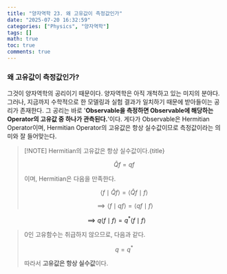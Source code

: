 ```yaml
---
title: "양자역학 23. 왜 고유값이 측정값인가"
date: "2025-07-20 16:32:59"
categories: ["Physics", "양자역학"]
tags: []
math: true
toc: true
comments: true
---
```


### 왜 고유값이 측정값인가?
그것이 양자역학의 공리이기 때문이다. 양자역학은 아직 개척하고 있는 미지의 분야다. 그러나, 지금까지 수학적으로 한 모델링과 실험 결과가 일치하기 때문에 받아들이는 공리가 존재한다. 그 공리는 바로 '**Observable을 측정하면 Observable에 해당하는 Operator의 고유값 중 하나가 관측된다.**'이다. 게다가 Observable은 Hermitian Operator이며, Hermitian Operator의 고유값은 항상 실수값이므로 측정값이라는 의미와 잘 들어맞는다.

> [!NOTE] Hermitian의 고유값은 항상 실수값이다.{title}
> 
> $$
> \hat{Q} f = q f
> $$
> 
> 이며, Hermitian은 다음을 만족한다.
> 
> $$
> \langle f \mid \hat{Q} f \rangle = \langle \hat{Q} f \mid f \rangle
> $$
> 
> 
> $$
> \implies \langle f \mid qf \rangle = \langle qf \mid f \rangle
> $$
> 

$$
\implies q \langle f\mid f \rangle = q^* \langle f\mid f \rangle
$$

> 0인 고유함수는 취급하지 않으므로, 다음과 같다.
> 
> $$
> q = q^*
> $$
> 
> 따라서 **고유값은 항상 실수값**이다.